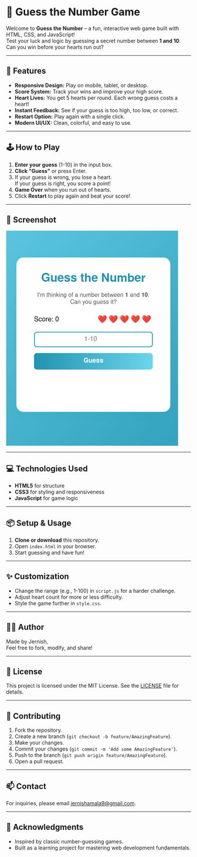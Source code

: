 # 🎲 Guess the Number Game

Welcome to **Guess the Number** – a fun, interactive web game built with HTML, CSS, and JavaScript!  
Test your luck and logic by guessing a secret number between **1 and 10**. Can you win before your hearts run out?

---

## 🚀 Features

- **Responsive Design:** Play on mobile, tablet, or desktop.
- **Score System:** Track your wins and improve your high score.
- **Heart Lives:** You get 5 hearts per round. Each wrong guess costs a heart!
- **Instant Feedback:** See if your guess is too high, too low, or correct.
- **Restart Option:** Play again with a single click.
- **Modern UI/UX:** Clean, colorful, and easy to use.

---

## 🕹️ How to Play

1. **Enter your guess** (1-10) in the input box.
2. **Click "Guess"** or press Enter.
3. If your guess is wrong, you lose a heart.  
   If your guess is right, you score a point!
4. **Game Over** when you run out of hearts.
5. Click **Restart** to play again and beat your score!

---

## 📸 Screenshot

![Guess the Number Game Screenshot](./image.png)

---

## 💻 Technologies Used

- **HTML5** for structure
- **CSS3** for styling and responsiveness
- **JavaScript** for game logic

---

## 📦 Setup & Usage

1. **Clone or download** this repository.
2. Open `index.html` in your browser.
3. Start guessing and have fun!

---

## ✨ Customization

- Change the range (e.g., 1-100) in `script.js` for a harder challenge.
- Adjust heart count for more or less difficulty.
- Style the game further in `style.css`.

---

## 🧑‍💻 Author

Made by Jernish,  
Feel free to fork, modify, and share!

---

## 📜 License

This project is licensed under the MIT License. See the [LICENSE](LICENSE) file for details.

---

## 🤝 Contributing

1. Fork the repository.
2. Create a new branch (`git checkout -b feature/AmazingFeature`).
3. Make your changes.
4. Commit your changes (`git commit -m 'Add some AmazingFeature'`).
5. Push to the branch (`git push origin feature/AmazingFeature`).
6. Open a pull request.

---

## 📫 Contact

For inquiries, please email [jernishamala9@gmail.com](mailto:jernishamala9@gmail.com).

---

## 🌟 Acknowledgments

- Inspired by classic number-guessing games.
- Built as a learning project for mastering web development fundamentals.